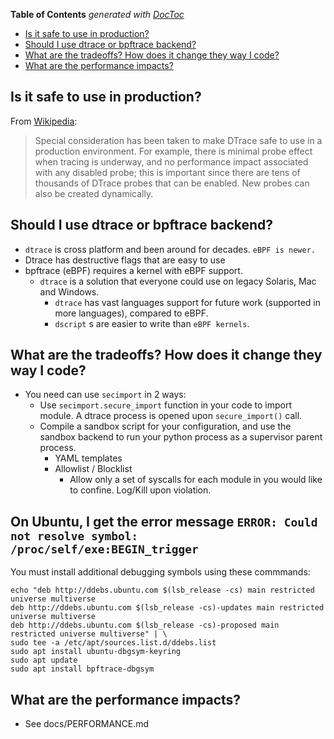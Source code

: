 <!-- START doctoc generated TOC please keep comment here to allow auto update -->
<!-- DON'T EDIT THIS SECTION, INSTEAD RE-RUN doctoc TO UPDATE -->
**Table of Contents**  *generated with [DocToc](https://github.com/thlorenz/doctoc)*

- [Is it safe to use in production?](#is-it-safe-to-use-in-production)
- [Should I use dtrace or bpftrace backend?](#should-i-use-dtrace-or-bpftrace-backend)
- [What are the tradeoffs? How does it change they way I code?](#what-are-the-tradeoffs-how-does-it-change-they-way-i-code)
- [What are the performance impacts?](#what-are-the-performance-impacts)

<!-- END doctoc generated TOC please keep comment here to allow auto update -->


## Is it safe to use in production?
From <a href="https://en.wikipedia.org/wiki/DTrace">Wikipedia</a>:
>Special consideration has been taken to make DTrace safe to use in a production environment. For example, there is minimal probe effect when tracing is underway, and no performance impact associated with any disabled probe; this is important since there are tens of thousands of DTrace probes that can be enabled. New probes can also be created dynamically.

## Should I use dtrace or bpftrace backend?
- `dtrace` is cross platform and been around for decades. `eBPF is newer.`
- Dtrace has destructive flags that are easy to use
- bpftrace (eBPF) requires a kernel with eBPF support.
  - `dtrace` is a solution that everyone could use on legacy Solaris, Mac and Windows.
    - `dtrace` has vast languages support for future work (supported in more languages), compared to eBPF.
    - `dscript` s are easier to write than `eBPF kernels`.

## What are the tradeoffs? How does it change they way I code?
- You need can use `secimport` in 2 ways:
  - Use `secimport.secure_import` function in your code to import module. A dtrace process is opened upon `secure_import()` call.
  - Compile a sandbox script for your configuration, and use the sandbox backend to run your python process as a supervisor parent process.
    - YAML templates
    - Allowlist / Blocklist
      - Allow only a set of syscalls for each module in you would like to confine. Log/Kill upon violation.

## On Ubuntu, I get the error message `ERROR: Could not resolve symbol: /proc/self/exe:BEGIN_trigger`
You must install additional debugging symbols using these commmands:

    echo "deb http://ddebs.ubuntu.com $(lsb_release -cs) main restricted universe multiverse
    deb http://ddebs.ubuntu.com $(lsb_release -cs)-updates main restricted universe multiverse
    deb http://ddebs.ubuntu.com $(lsb_release -cs)-proposed main restricted universe multiverse" | \
    sudo tee -a /etc/apt/sources.list.d/ddebs.list
    sudo apt install ubuntu-dbgsym-keyring
    sudo apt update
    sudo apt install bpftrace-dbgsym

## What are the performance impacts?
- See docs/PERFORMANCE.md
